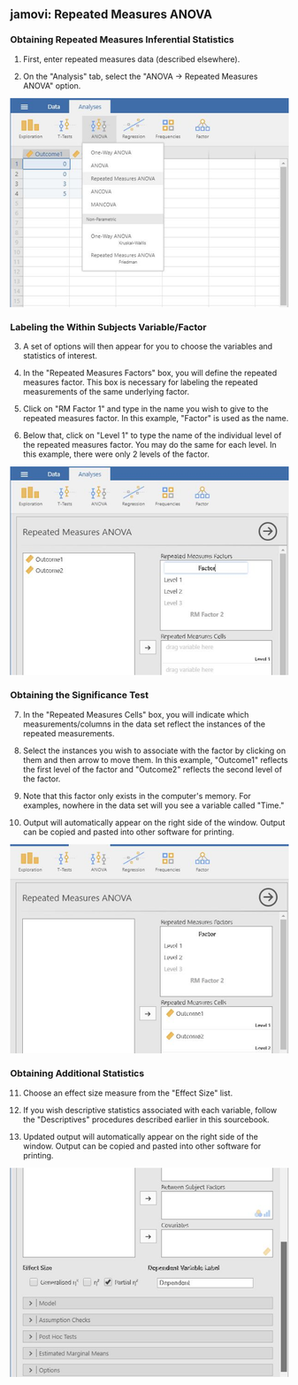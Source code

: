 ## jamovi: Repeated Measures ANOVA

### Obtaining Repeated Measures Inferential Statistics

1. First, enter repeated measures data (described elsewhere).

2. On the "Analysis" tab, select the "ANOVA → Repeated Measures ANOVA" option.

<p align="center"><kbd><img src="repeated1.png"></kbd></p>

### Labeling the Within Subjects Variable/Factor

3. A set of options will then appear for you to choose the variables and statistics of interest.

4. In the "Repeated Measures Factors" box, you will define the repeated measures factor. This box is necessary for labeling the repeated measurements of the same underlying factor.

5. Click on "RM Factor 1" and type in the name you wish to give to the repeated measures factor. In this example, "Factor" is used as the name.

6. Below that, click on "Level 1" to type the name of the individual level of the repeated measures factor. You may do the same for each level. In this example, there were only 2 levels of the factor.

<p align="center"><kbd><img src="repeated2.png"></kbd></p>

### Obtaining the Significance Test

7. In the "Repeated Measures Cells" box, you will indicate which measurements/columns in the data set reflect the instances of the repeated measurements.

8. Select the instances you wish to associate with the factor by clicking on them and then arrow to move them. In this example, "Outcome1" reflects the first level of the factor and "Outcome2" reflects the second level of the factor.

9. Note that this factor only exists in the computer's memory. For examples, nowhere in the data set will you see a variable called "Time."

10. Output will automatically appear on the right side of the window. Output can be copied and pasted into other software for printing.

<p align="center"><kbd><img src="repeated3.png"></kbd></p>

### Obtaining Additional Statistics

11. Choose an effect size measure from the "Effect Size" list.

12. If you wish descriptive statistics associated with each variable, follow the "Descriptives" procedures described earlier in this sourcebook.

13. Updated output will automatically appear on the right side of the window. Output can be copied and pasted into other software for printing.

<p align="center"><kbd><img src="repeated4.png"></kbd></p>
